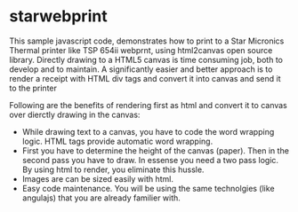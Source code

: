 # starwebprint
This sample javascript code, demonstrates how to print to a Star Micronics Thermal printer like TSP 654ii webprnt, using html2canvas open source library. Directly drawing to a HTML5 canvas is time consuming job, both to develop and to maintain. A significantly easier and better approach is to render a receipt with HTML div tags and convert it into canvas and send it to the printer

Following are the benefits of rendering first as html and convert it to canvas over dierctly drawing in the canvas:
* While drawing text to a canvas, you have to code the word wrapping logic. HTML tags provide automatic word wrapping.
* First you have to determine the height of the canvas (paper). Then in the second pass you have to draw. In essense you need a two pass logic. By using html to render, you eliminate this hussle.
* Images are can be sized easily with html.
* Easy code maintenance. You will be using the same technolgies (like angulajs) that you are already familier with.
